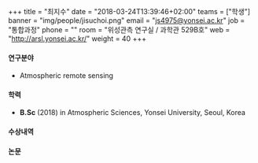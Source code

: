 ﻿+++
title = "최지수"
date = "2018-03-24T13:39:46+02:00"
teams = ["학생"]
banner = "img/people/jisuchoi.png"
email = "js4975@yonsei.ac.kr"
job = "통합과정"
phone = ""
room = "위성관측 연구실 / 과학관 529B호"
web = "http://arsl.yonsei.ac.kr/"
weight = 40
+++

#### 연구분야
+ Atmospheric remote sensing

#### 학력
 + **B.Sc** (2018) in Atmospheric Sciences, Yonsei University, Seoul, Korea

#### 수상내역


#### 논문
